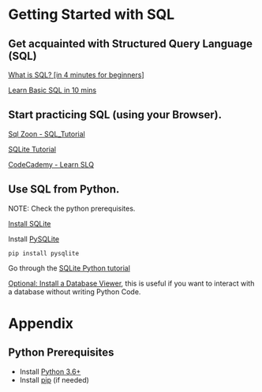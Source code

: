 # Getting Started with SQL

## Get acquainted with Structured Query Language (SQL)

[What is SQL? [in 4 minutes for beginners]](https://www.youtube.com/watch?v=27axs9dO7AE&ab_channel=DanielleTh%C3%A9)

[Learn Basic SQL in 10 mins](https://www.youtube.com/watch?v=bEtnYWuo2Bw&ab_channel=JamesVance)

## Start practicing SQL (using your Browser).

[Sql Zoon - SQL_Tutorial](https://sqlzoo.net/wiki/SQL_Tutorial)

[SQLite Tutorial](https://www.sqlitetutorial.net/)

[CodeCademy - Learn SLQ](https://www.codecademy.com/learn/learn-sql)

## Use SQL from Python.

NOTE: Check the python prerequisites.

[Install SQLite](https://www.sqlitetutorial.net/download-install-sqlite/)

Install [PySQLite](https://pypi.org/project/pysqlite/)

```
pip install pysqlite
```

Go through the [SQLite Python tutorial](https://www.sqlitetutorial.net/sqlite-python/)

[Optional: Install a Database Viewer](https://dbeaver.io/download/), this is useful if you want to interact with a database without writing Python Code.

# Appendix

## Python Prerequisites

* Install [Python 3.6+](https://www.python.org/downloads/)
* Install [pip](https://pip.pypa.io/en/stable/installing/) (if needed)
